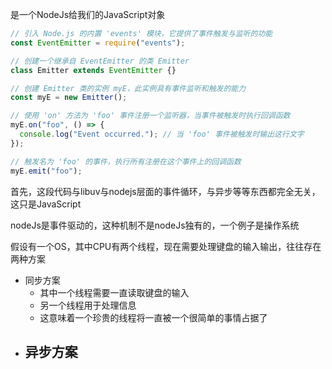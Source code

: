 是一个NodeJs给我们的JavaScript对象

```js
// 引入 Node.js 的内置 'events' 模块，它提供了事件触发与监听的功能
const EventEmitter = require("events");

// 创建一个继承自 EventEmitter 的类 Emitter
class Emitter extends EventEmitter {}

// 创建 Emitter 类的实例 myE，此实例具有事件监听和触发的能力
const myE = new Emitter();

// 使用 'on' 方法为 'foo' 事件注册一个监听器，当事件被触发时执行回调函数
myE.on("foo", () => {
  console.log("Event occurred."); // 当 'foo' 事件被触发时输出这行文字
});

// 触发名为 'foo' 的事件，执行所有注册在这个事件上的回调函数
myE.emit("foo");

```

首先，这段代码与libuv与nodejs层面的事件循环，与异步等等东西都完全无关，这只是JavaScript

nodeJs是事件驱动的，这种机制不是nodeJs独有的，一个例子是操作系统

假设有一个OS，其中CPU有两个线程，现在需要处理键盘的输入输出，往往存在两种方案

- 同步方案
	- 其中一个线程需要一直读取键盘的输入
	- 另一个线程用于处理信息
	- 这意味着一个珍贵的线程将一直被一个很简单的事情占据了
- 异步方案
	- 